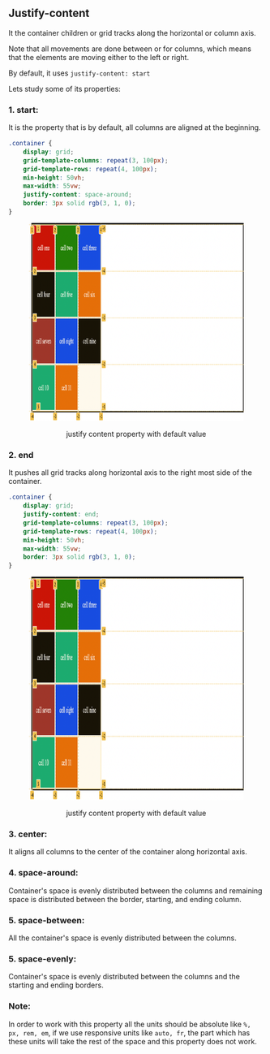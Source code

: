 ## Justify-content

It the container children or grid tracks along the horizontal or column axis.

Note that all movements are done between or for columns, which means that the elements are moving either to the left or right.

By default, it uses `justify-content: start`

Lets study some of its properties:

### 1. start:

It is the property that is by default, all columns are aligned at the beginning.

```css
.container {
	display: grid;
	grid-template-columns: repeat(3, 100px);
	grid-template-rows: repeat(4, 100px);
	min-height: 50vh;
	max-width: 55vw;
	justify-content: space-around;
	border: 3px solid rgb(3, 1, 0);
}
```

<figure>
<img src="../assets/justify-content/start.png" height="390" width="862" alt="grid area">
<figcaption><p align="center">justify content property with default value</p><figcaption>
</figure>

### 2. end

It pushes all grid tracks along horizontal axis to the right most side of the container.

```css
.container {
	display: grid;
	justify-content: end;
	grid-template-columns: repeat(3, 100px);
	grid-template-rows: repeat(4, 100px);
	min-height: 50vh;
	max-width: 55vw;
	border: 3px solid rgb(3, 1, 0);
}
```

<figure>
<img src="../assets/justify-content/start.png" height="440" width="862" alt="grid area">
<figcaption><p align="center">justify content property with default value</p><figcaption>
</figure>

### 3. center:

It aligns all columns to the center of the container along horizontal axis.

### 4. space-around:

Container's space is evenly distributed between the columns and remaining space is distributed between the border, starting, and ending column.

### 5. space-between:

All the container's space is evenly distributed between the columns.

### 5. space-evenly:

Container's space is evenly distributed between the columns and the starting and ending borders.

### Note:

In order to work with this property all the units should be absolute like `%, px, rem, em`, if we use responsive units like `auto, fr`, the part which has these units will take the rest of the space and this property does not work.
